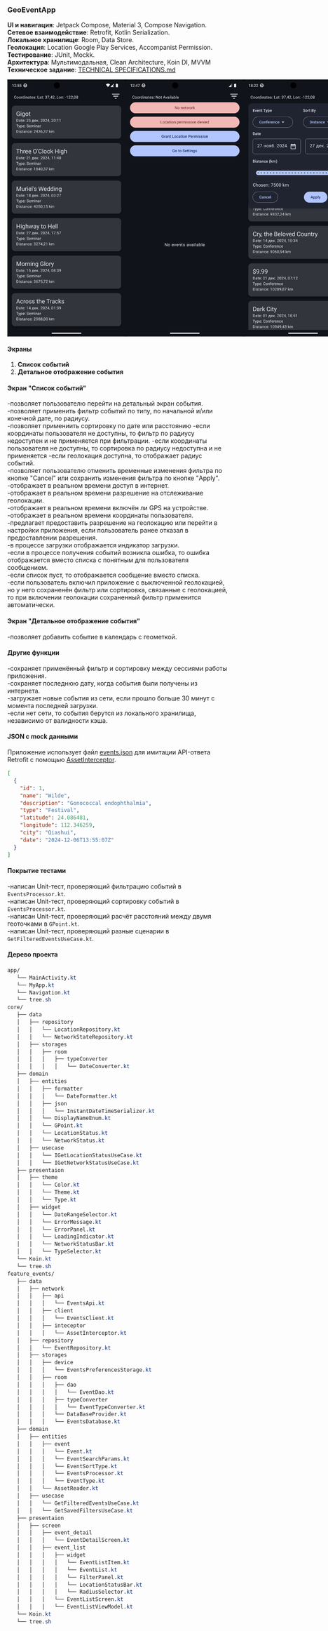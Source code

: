 ### GeoEventApp
**UI и навигация**: Jetpack Compose, Material 3, Compose Navigation.   
**Сетевое взаимодействие**: Retrofit, Kotlin Serialization.  
**Локальное хранилище**: Room, Data Store.  
**Геолокация**: Location Google Play Services, Accompanist Permission.  
**Тестирование**: JUnit, Mockk.  
**Архитектура**: Мультимодальная, Clean Architecture, Koin DI, MVVM   
**Техническое задание**: [TECHNICAL SPECIFICATIONS.md](https://github.com/vazh2100/GeoEventApplication/blob/master/TECHNICALSPECIFICATIONS.md)
 <div style="display: flex; justify-content: space-between;"> <img src="screenshots/Screenshot_Good.png" width="270" /> <img src="screenshots/Screenshot_Bad.png" width="270" /> <img src="screenshots/Screenshot_Filter.png" width="270" /> </div>

#### Экраны  
1. **Список событий**  
2. **Детальное отображение события**
   
#### Экран "Список событий"
-позволяет пользователю перейти на детальный экран события.  
-позволяет применить фильтр событий по типу, по начальной и/или конечной дате, по радиусу.  
-позволяет примениить сортировку по дате или расстоянию
-если координаты пользователя не доступны, то фильтр по радиусу недоступен и не применяется при фильтрации.
-если координаты пользователя не доступны, то сортировка по радиусу недоступна и не применяется
-если геолокация доступна, то отображает радиус событий.  
-позволяет пользователю отменить временные изменения фильтра по кнопке "Cancel" или сохранить изменения фильтра по кнопке "Apply".  
-отображает в реальном времени доступ в интернет.  
-отображает в реальном времени разрешение на отслеживание геолокации.  
-отображает в реальном времени включён ли GPS на устройстве.  
-отображает в реальном времени координаты пользователя.  
-предлагает предоставить разрешение на геолокацию или перейти в настройки приложения, если пользователь ранее отказал в предоставлении разрешения.  
-в процессе загрузки отображается индикатор загрузки.  
-если в процессе получения событий возникла ошибка, то ошибка отображается вместо списка с понятным для пользователя сообщением.  
-если список пуст, то отображается сообщение вместо списка.  
-если пользователь включил приложение с выключенной геолокацией, но у него сохраненён фильтр или сортировка, связанные с геолокацией, то при включении геолокации сохраненный фильтр применится автоматически.

#### Экран "Детальное отображение события" 
-позволяет добавить событие в календарь с геометкой.  

#### Другие функции  
-сохраняет применённый фильтр и сортировку между сессиями работы приложения.  
-сохраняет последнюю дату, когда события были получены из интернета.  
-загружает новые события из сети, если прошло больше 30 минут с момента последней загрузки.  
-если нет сети, то события берутся из локального хранилища, независимо от валидности кэша.  

#### JSON с mock данными
Приложение использует файл [events.json](https://github.com/vazh2100/GeoEventApplication/blob/master/app/src/main/assets/events.json) для имитации API-ответа Retrofit c помощью [AssetInterceptor](https://github.com/vazh2100/GeoEventApplication/blob/master/app/src/main/java/com/vazh2100/geoeventapp/data/network/inteceptor/AssetInterceptor.kt).

```json
[
  {
    "id": 1,
    "name": "Wilde",
    "description": "Gonococcal endophthalmia",
    "type": "Festival",
    "latitude": 24.086481, 
    "longitude": 112.346259,
    "city": "Qiashui",  
    "date": "2024-12-06T13:55:07Z"
  }
]
```
#### Покрытие тестами
-написан Unit-тест, проверяющий фильтрацию событий в `EventsProcessor.kt`.  
-написан Unit-тест, проверяющий сортировку событий в `EventsProcessor.kt`.  
-написан Unit-тест, проверяющий расчёт расстояний между двумя геоточками в `GPoint.kt`.  
-написан Unit-тест, проверяющий разные сценарии в `GetFilteredEventsUseCase.kt`.  

#### Дерево проекта
```css
app/
   └── MainActivity.kt
   └── MyApp.kt
   └── Navigation.kt
   └── tree.sh
core/
   ├── data
   │   ├── repository
   │   │   └── LocationRepository.kt
   │   │   └── NetworkStateRepository.kt
   │   ├── storages
   │   │   ├── room
   │   │   │   ├── typeConverter
   │   │   │   │   └── DateConverter.kt
   ├── domain
   │   ├── entities
   │   │   ├── formatter
   │   │   │   └── DateFormatter.kt
   │   │   ├── json
   │   │   │   └── InstantDateTimeSerializer.kt
   │   │   └── DisplayNameEnum.kt
   │   │   └── GPoint.kt
   │   │   └── LocationStatus.kt
   │   │   └── NetworkStatus.kt
   │   ├── usecase
   │   │   └── IGetLocationStatusUseCase.kt
   │   │   └── IGetNetworkStatusUseCase.kt
   ├── presentaion
   │   ├── theme
   │   │   └── Color.kt
   │   │   └── Theme.kt
   │   │   └── Type.kt
   │   ├── widget
   │   │   └── DateRangeSelector.kt
   │   │   └── ErrorMessage.kt
   │   │   └── ErrorPanel.kt
   │   │   └── LoadingIndicator.kt
   │   │   └── NetworkStatusBar.kt
   │   │   └── TypeSelector.kt
   └── Koin.kt
   └── tree.sh
feature_events/
   ├── data
   │   ├── network
   │   │   ├── api
   │   │   │   └── EventsApi.kt
   │   │   ├── client
   │   │   │   └── EventsClient.kt
   │   │   ├── inteceptor
   │   │   │   └── AssetInterceptor.kt
   │   ├── repository
   │   │   └── EventRepository.kt
   │   ├── storages
   │   │   ├── device
   │   │   │   └── EventsPreferencesStorage.kt
   │   │   ├── room
   │   │   │   ├── dao
   │   │   │   │   └── EventDao.kt
   │   │   │   ├── typeConverter
   │   │   │   │   └── EventTypeConverter.kt
   │   │   │   └── DataBaseProvider.kt
   │   │   │   └── EventsDatabase.kt
   ├── domain
   │   ├── entities
   │   │   ├── event
   │   │   │   └── Event.kt
   │   │   │   └── EventSearchParams.kt
   │   │   │   └── EventSortType.kt
   │   │   │   └── EventsProcessor.kt
   │   │   │   └── EventType.kt
   │   │   └── AssetReader.kt
   │   ├── usecase
   │   │   └── GetFilteredEventsUseCase.kt
   │   │   └── GetSavedFiltersUseCase.kt
   ├── presentaion
   │   ├── screen
   │   │   ├── event_detail
   │   │   │   └── EventDetailScreen.kt
   │   │   ├── event_list
   │   │   │   ├── widget
   │   │   │   │   └── EventListItem.kt
   │   │   │   │   └── EventList.kt
   │   │   │   │   └── FilterPanel.kt
   │   │   │   │   └── LocationStatusBar.kt
   │   │   │   │   └── RadiusSelector.kt
   │   │   │   └── EventListScreen.kt
   │   │   │   └── EventListViewModel.kt
   └── Koin.kt
   └── tree.sh
```

